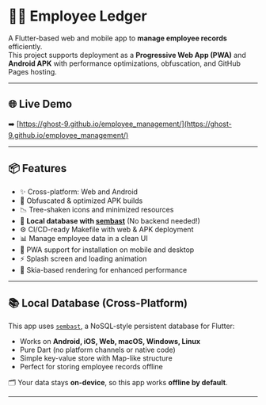 # 👨‍💼 Employee Ledger

A Flutter-based web and mobile app to **manage employee records** efficiently.  
This project supports deployment as a **Progressive Web App (PWA)** and **Android APK** with performance optimizations, obfuscation, and GitHub Pages hosting.

---

## 🌐 Live Demo

➡️ [https://ghost-9.github.io/employee_management/](https://ghost-9.github.io/employee_management/)

---


## 📦 Features

- ✨ Cross-platform: Web and Android
- 🔐 Obfuscated & optimized APK builds
- 📉 Tree-shaken icons and minimized resources
- 💾 **Local database with [sembast](https://pub.dev/packages/sembast)** (No backend needed!)
- ⚙️ CI/CD-ready Makefile with web & APK deployment
- 📊 Manage employee data in a clean UI
- 📲 PWA support for installation on mobile and desktop
- ⚡ Splash screen and loading animation
- 🧩 Skia-based rendering for enhanced performance

---

## 📚 Local Database (Cross-Platform)

This app uses [`sembast`](https://pub.dev/packages/sembast), a NoSQL-style persistent database for Flutter:

- Works on **Android, iOS, Web, macOS, Windows, Linux**
- Pure Dart (no platform channels or native code)
- Simple key-value store with Map-like structure
- Perfect for storing employee records offline

🗂️ Your data stays **on-device**, so this app works **offline by default**.

---
